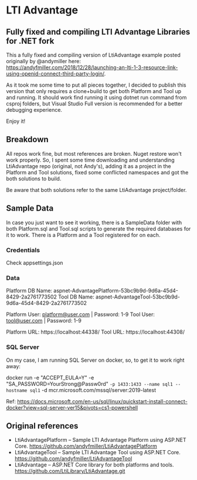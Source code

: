 # LTI Advantage
## Fully fixed and compiling LTI Advantage Libraries for .NET fork

This a fully fixed and compiling version of LtiAdvantage example posted originally by @andymiller here: https://andyfmiller.com/2018/12/28/launching-an-lti-1-3-resource-link-using-openid-connect-third-party-login/.

As it took me some time to put all pieces together, I decided to publish this version that only requires a clone+build to get both Platform and Tool up and running. It should work find running it using dotnet run command from csproj folders, but Visual Studio Full version is recommended for a better debugging experience.

Enjoy it!

## Breakdown
All repos work fine, but most references are broken. Nuget restore won't work properly. So, I spent some time downloading and understanding LtiAdvantage repo (original, not Andy's), adding it as a project in the Platform and Tool solutions, fixed some conflicted namespaces and got the both solutions to build.

Be aware that both solutions refer to the same LtiAdvantage project/folder.

## Sample Data
In case you just want to see it working, there is a SampleData folder with both Platform.sql and Tool.sql scripts to generate the required databases for it to work. There is a Platform and a Tool registered for on each.

### Credentials
Check appsettings.json

### Data
Platform DB Name: aspnet-AdvantagePlatform-53bc9b9d-9d6a-45d4-8429-2a2761773502
Tool DB Name: aspnet-AdvantageTool-53bc9b9d-9d6a-45d4-8429-2a2761773502

Platform User: platform@user.com | Password: 1-9
Tool User: tool@user.com | Password: 1-9

Platform URL: https://localhost:44338/
Tool URL: https://localhost:44308/

### SQL Server
On my case, I am running SQL Server on docker, so, to get it to work right away:

docker run -e "ACCEPT_EULA=Y" -e "SA_PASSWORD=YourStrong@Passw0rd" `
   -p 1433:1433 --name sql1 --hostname sql1 `
   -d mcr.microsoft.com/mssql/server:2019-latest

Ref: https://docs.microsoft.com/en-us/sql/linux/quickstart-install-connect-docker?view=sql-server-ver15&pivots=cs1-powershell

## Original references
- LtiAdvantagePlatform – Sample LTI Advantage Platform using ASP.NET Core. https://github.com/andyfmiller/LtiAdvantagePlatform
- LtiAdvantageTool – Sample LTI Advantage Tool using ASP.NET Core. https://github.com/andyfmiller/LtiAdvantageTool
- LtiAdvantage – ASP.NET Core library for both platforms and tools. https://github.com/LtiLibrary/LtiAdvantage.git
